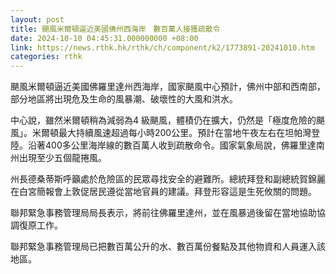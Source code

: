 ```yaml
---
layout: post
title: 颶風米爾頓逼近美國佛州西海岸　數百萬人接獲疏散令
date: 2024-10-10 04:45:31.000000000 +08:00
link: https://news.rthk.hk/rthk/ch/component/k2/1773891-20241010.htm
categories: rthk
---
```


颶風米爾頓逼近美國佛羅里達州西海岸，國家颶風中心預計，佛州中部和西南部，部分地區將出現危及生命的風暴潮、破壞性的大風和洪水。

中心說，雖然米爾頓稍為減弱為4 級颶風，體積仍在擴大，仍然是「極度危險的颶風」。米爾頓最大持續風速超過每小時200公里。預計在當地午夜左右在坦帕灣登陸。沿著400多公里海岸線的數百萬人收到疏散命令。國家氣象局說，佛羅里達南州出現至少五個龍捲風。

州長德桑蒂斯呼籲處於危險區的民眾尋找安全的避難所。總統拜登和副總統賀錦麗在白宮簡報會上敦促居民遵從當地官員的建議。拜登形容這是生死攸關的問題。

聯邦緊急事務管理局局長表示，將前往佛羅里達州，並在風暴過後留在當地協助協調復原工作。

聯邦緊急事務管理局已把數百萬公升的水、數百萬份餐點及其他物資和人員運入該地區。
